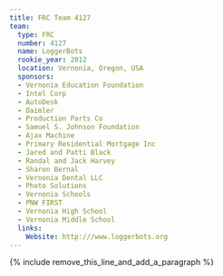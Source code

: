 ```yaml
---
title: FRC Team 4127
team:
  type: FRC
  number: 4127
  name: LoggerBots
  rookie_year: 2012
  location: Vernonia, Oregon, USA
  sponsors:
  - Vernonia Education Foundation
  - Intel Corp
  - AutoDesk
  - Daimler
  - Production Parts Co
  - Samuel S. Johnson Foundation
  - Ajax Machine
  - Primary Residential Mortgage Inc
  - Jared and Patti Black
  - Randal and Jack Harvey
  - Sharon Bernal
  - Vernonia Dental LLC
  - Photo Solutions
  - Vernonia Schools
  - PNW FIRST
  - Vernonia High School
  - Vernonia Middle School
  links:
    Website: http:///www.loggerbots.org
---
```


{% include remove_this_line_and_add_a_paragraph %}